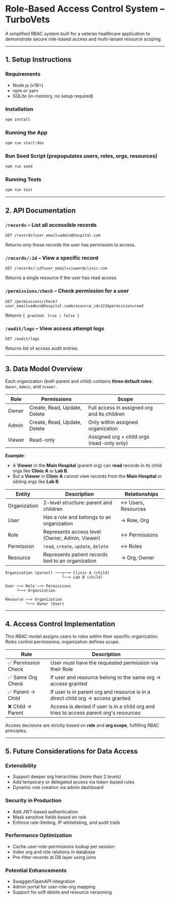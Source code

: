 # Role-Based Access Control System – TurboVets

A simplified RBAC system built for a veteran healthcare application to demonstrate secure role-based access and multi-tenant resource scoping.

---

## 1. Setup Instructions

### Requirements
- Node.js (v18+)
- npm or yarn
- SQLite (in-memory, no setup required)

### Installation
```bash
npm install
```

### Running the App
```bash
npm run start:dev
```

### Run Seed Script (prepopulates users, roles, orgs, resources)
```bash
npm run seed
```

### Running Tests
```bash
npm run test
```

---

## 2. API Documentation

### `/records` – List all accessible records
```http
GET /records?user_email=admin@hospital.com
```
Returns only those records the user has permission to access.

### `/records/:id` – View a specific record
```http
GET /records/:id?user_email=viewer@clinic.com
```
Returns a single resource if the user has read access.

### `/permissions/check` – Check permission for a user
```http
GET /permissions/check?user_email=admin@hospital.com&resource_id=123&permission=read
```
Returns `{ granted: true | false }`

### `/audit/logs` – View access attempt logs
```http
GET /audit/logs
```
Returns list of access audit entries.

---

## 3. Data Model Overview

Each organization (both parent and child) contains **three default roles**: `Owner`, `Admin`, and `Viewer`.

| Role    | Permissions                    | Scope                         |
|---------|--------------------------------|-------------------------------|
| Owner   | Create, Read, Update, Delete   | Full access in assigned org and its children |
| Admin   | Create, Read, Update, Delete   | Only within assigned organization           |
| Viewer  | Read-only                      | Assigned org + child orgs (read-only only)  |

**Example**:
- A **Viewer** in the **Main Hospital** (parent org) can **read** records in its child orgs like **Clinic A** or **Lab B**.
- But a **Viewer** in **Clinic A** cannot view records from the **Main Hospital** or sibling orgs like **Lab B**.


| Entity       | Description                                           | Relationships |
|--------------|-------------------------------------------------------|---------------|
| Organization | 2-level structure: parent and children               | ↔ Users, Resources |
| User         | Has a role and belongs to an organization            | → Role, Org    |
| Role         | Represents access level (Owner, Admin, Viewer)       | ↔ Permissions  |
| Permission   | `read`, `create`, `update`, `delete`                 | ↔ Roles        |
| Resource     | Represents patient records tied to an organization   | → Org, Owner   |

```
Organization (parent) ───┬──> Clinic A (child)
                         └──> Lab B (child)

User ──> Role ──> Permissions
     └──> Organization

Resource ──> Organization
         └──> Owner (User)
```

---

## 4. Access Control Implementation

This RBAC model assigns users to roles within their specific organization. Roles control permissions; organization defines scope.


| Rule | Description |
|------|-------------|
| ✅ Permission Check | User must have the requested permission via their Role |
| ✅ Same Org Check   | If user and resource belong to the same org → access granted |
| ✅ Parent → Child   | If user is in parent org and resource is in a direct child org → access granted |
| ❌ Child → Parent   | Access is denied if user is in a child org and tries to access parent org's resources |

Access decisions are strictly based on **role** and **org scope**, fulfilling RBAC principles.

---

## 5. Future Considerations for Data Access

### Extensibility
- Support deeper org hierarchies (more than 2 levels)
- Add temporary or delegated access via token-based rules
- Dynamic role creation via admin dashboard

### Security in Production
- Add JWT-based authentication
- Mask sensitive fields based on role
- Enforce rate-limiting, IP whitelisting, and audit trails

### Performance Optimization
- Cache user-role-permissions lookup per session
- Index org and role relations in database
- Pre-filter records at DB layer using joins

### Potential Enhancements
- Swagger/OpenAPI integration
- Admin portal for user-role-org mapping
- Support for soft delete and resource versioning
